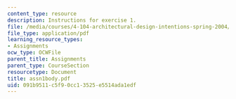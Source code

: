 ```yaml
---
content_type: resource
description: Instructions for exercise 1.
file: /media/courses/4-104-architectural-design-intentions-spring-2004/091b9511c5f90cc13525e5514ada1edf_assn1body.pdf
file_type: application/pdf
learning_resource_types:
- Assignments
ocw_type: OCWFile
parent_title: Assignments
parent_type: CourseSection
resourcetype: Document
title: assn1body.pdf
uid: 091b9511-c5f9-0cc1-3525-e5514ada1edf
---
```

